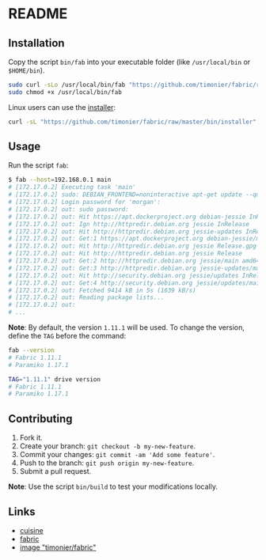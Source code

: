 # README

## Installation

Copy the script `bin/fab` into your executable folder (like `/usr/local/bin` or `$HOME/bin`).

```sh
sudo curl -sLo /usr/local/bin/fab "https://github.com/timonier/fabric/raw/master/bin/fab"
sudo chmod +x /usr/local/bin/fab
```

Linux users can use the [installer](https://github.com/timonier/fabric/blob/master/bin/installer):

```sh
curl -sL "https://github.com/timonier/fabric/raw/master/bin/installer" | sudo sh -s install
```

## Usage

Run the script `fab`:

```sh
$ fab --host=192.168.0.1 main
# [172.17.0.2] Executing task 'main'
# [172.17.0.2] sudo: DEBIAN_FRONTEND=noninteractive apt-get update --quiet
# [172.17.0.2] Login password for 'morgan':
# [172.17.0.2] out: sudo password:
# [172.17.0.2] out: Hit https://apt.dockerproject.org debian-jessie InRelease
# [172.17.0.2] out: Ign http://httpredir.debian.org jessie InRelease
# [172.17.0.2] out: Hit http://httpredir.debian.org jessie-updates InRelease
# [172.17.0.2] out: Get:1 https://apt.dockerproject.org debian-jessie/main amd64 Packages [4708 B]
# [172.17.0.2] out: Hit http://httpredir.debian.org jessie Release.gpg
# [172.17.0.2] out: Hit http://httpredir.debian.org jessie Release
# [172.17.0.2] out: Get:2 http://httpredir.debian.org jessie/main amd64 Packages [9032 kB]
# [172.17.0.2] out: Get:3 http://httpredir.debian.org jessie-updates/main amd64 Packages [17.6 kB]
# [172.17.0.2] out: Hit http://security.debian.org jessie/updates InRelease
# [172.17.0.2] out: Get:4 http://security.debian.org jessie/updates/main amd64 Packages [360 kB]
# [172.17.0.2] out: Fetched 9414 kB in 5s (1639 kB/s)
# [172.17.0.2] out: Reading package lists...
# [172.17.0.2] out:
# ...
```

__Note__: By default, the version `1.11.1` will be used. To change the version, define the `TAG` before the command:

```sh
fab --version
# Fabric 1.11.1
# Paramiko 1.17.1

TAG="1.11.1" drive version
# Fabric 1.11.1
# Paramiko 1.17.1
```

## Contributing

1. Fork it.
2. Create your branch: `git checkout -b my-new-feature`.
3. Commit your changes: `git commit -am 'Add some feature'`.
4. Push to the branch: `git push origin my-new-feature`.
5. Submit a pull request.

__Note__: Use the script `bin/build` to test your modifications locally.

## Links

* [cuisine](https://github.com/sebastien/cuisine)
* [fabric](http://www.fabfile.org/)
* [image "timonier/fabric"](https://hub.docker.com/r/timonier/fabric/)
